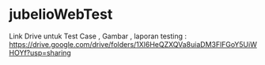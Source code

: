 # jubelioWebTest
Link Drive untuk Test Case , Gambar , laporan testing : https://drive.google.com/drive/folders/1Xl6HeQZXQVa8uiaDM3FlFGoY5UiWHOYf?usp=sharing
